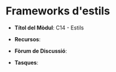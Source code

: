 # Frameworks d'estils
- **Títol del Mòdul**: C14 - Estils
- **Recursos**:  

- **Fòrum de Discussió**: 
- **Tasques**:  

